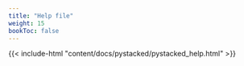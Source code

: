 ```yaml
---
title: "Help file"
weight: 15
bookToc: false
---
```


{{< include-html "content/docs/pystacked/pystacked_help.html" >}}